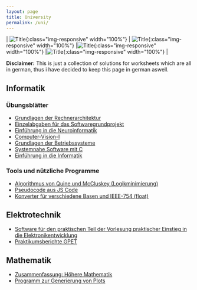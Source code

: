 ```yaml
---
layout: page
title: University 
permalink: /uni/
---
```


| ![Title](../assets/img/cv.jpg){:class="img-responsive" width="100%"} | ![Title](../assets/img/gpet.png){:class="img-responsive" width="100%"} |![Title](../assets/img/neuro.jpg){:class="img-responsive" width="100%"} |![Title](../assets/img/studying.jpg){:class="img-responsive" width="100%"} |

**Disclaimer:** This is just a collection of solutions for worksheets which are all in german, thus i have decided to keep this page in german aswell.

## Informatik
### Übungsblätter
 * [Grundlagen der Rechnerarchitektur](https://github.com/aul12/GdRa)
 * [Einzelabgaben für das Softwaregrundprojekt](https://github.com/aul12/SoPra)
 * [Einführung in die Neuroinformatik](https://github.com/aul12/Einfuehrung-in-die-Neuroinformatik)
 * [Computer-Vision-I](https://github.com/aul12/Computer-Vision-I)
 * [Grundlagen der Betriebssysteme](https://github.com/aul12/GdBS)
 * [Systemnahe Software mit C](https://github.com/aul12/Aufgaben-Systemnahe-Software)
 * [Einführung in die Informatik](https://github.com/aul12/EidI-Uni-Ulm)

### Tools und nützliche Programme
 * [Algorithmus von Quine und McCluskey (Logikminimierung)](https://github.com/aul12/QuineMcCluskey)
 * [Pseudocode aus JS Code](https://github.com/aul12/Pseudify)
 * [Konverter für verschiedene Basen und IEEE-754 (float)](https://github.com/aul12/HexToDecToBinToAsciiToAnything)

## Elektrotechnik
 * [Software für den praktischen Teil der Vorlesung praktischer Einstieg in die Elektronikentwicklung](https://github.com/aul12/ARDF-Firmware)
 * [Praktikumsberichte GPET](https://github.com/aul12/Praktikumsberichte-GPET)

## Mathematik
 * [Zusammenfassung: Höhere Mathematik](https://github.com/aul12/hmZusammenfassung)
 * [Programm zur Generierung von Plots](https://github.com/aul12/PlotStuff)
